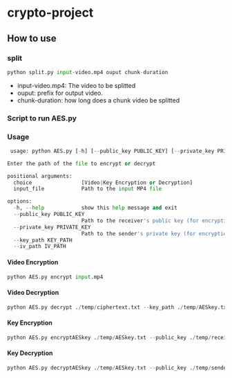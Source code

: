 # crypto-project

## How to use
### split
```python 
python split.py input-video.mp4 ouput chunk-duration
```

- input-video.mp4: The video to be splitted
- ouput: prefix for output video.
- chunk-duration: how long does a chunk video be splitted


### Script to run AES.py 
### Usage
```python 
 usage: python AES.py [-h] [--public_key PUBLIC_KEY] [--private_key PRIVATE_KEY] [--key_path KEY_PATH] [--iv_path IV_PATH] choice input_file

Enter the path of the file to encrypt or decrypt

positional arguments:
  choice                [Video|Key Encryption or Decryption]
  input_file            Path to the input MP4 file

options:
  -h, --help            show this help message and exit
  --public_key PUBLIC_KEY
                        Path to the receiver's public key (for encryption) or sender's public key (for decryption)
  --private_key PRIVATE_KEY
                        Path to the sender's private key (for encryption) or receiver's private key (for decryption)
  --key_path KEY_PATH
  --iv_path IV_PATH
```
#### Video Encryption
```python 
python AES.py encrypt input.mp4 
```

#### Video Decryption
```python
python AES.py decrypt ./temp/ciphertext.txt --key_path ./temp/AESkey.txt --iv_path ./temp/AESiv.txt
```

#### Key Encryption 
```python
python AES.py encryptAESkey ./temp/AESkey.txt --public_key ./temp/receiver_public_key.pem --private_key ./temp/sender_private_key.pem
```

#### Key Decryption 
```python 
python AES.py decryptAESkey ./temp/AESkey.txt --public_key ./temp/sender_public_key.pem --private_key ./temp/receiver_private_key.pem
```
